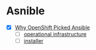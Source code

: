 # Asnible

- [x] [Why OpenShift Picked Ansible](https://blog.openshift.com/why-openshift-picked-ansible/)
  - [ ] [operational infrastructure](https://github.com/openshift/openshift-tools/tree/prod/ansible)
  - [ ] [installer](https://github.com/openshift/openshift-ansible)
